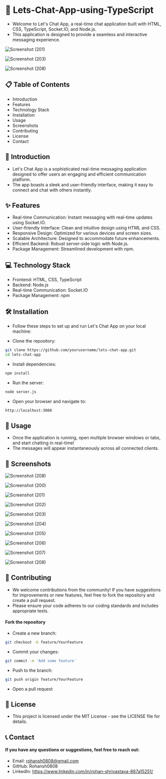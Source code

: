 # 🚀 Lets-Chat-App-using-TypeScript

- Welcome to Let's Chat App, a real-time chat application built with HTML, CSS, TypeScript, Socket.IO, and Node.js.
- This application is designed to provide a seamless and interactive messaging experience.

![Screenshot (201)](https://github.com/user-attachments/assets/14be7779-a5fa-457c-93d1-ec26f586f1bf)

![Screenshot (203)](https://github.com/user-attachments/assets/b800d40c-b6a2-4396-8ae7-d81c2ce70f5d)

![Screenshot (208)](https://github.com/user-attachments/assets/3669602b-75ef-46f6-bf1e-c2a1a41a391c)

## 📋 Table of Contents
- Introduction
- Features
- Technology Stack
- Installation
- Usage
- Screenshots
- Contributing
- License
- Contact

## 📘 Introduction
- Let's Chat App is a sophisticated real-time messaging application designed to offer users an engaging and efficient communication platform.
- The app boasts a sleek and user-friendly interface, making it easy to connect and chat with others instantly.

## ✨ Features
- Real-time Communication: Instant messaging with real-time updates using Socket.IO.
- User-friendly Interface: Clean and intuitive design using HTML and CSS.
- Responsive Design: Optimized for various devices and screen sizes.
- Scalable Architecture: Designed to accommodate future enhancements.
- Efficient Backend: Robust server-side logic with Node.js.
- Package Management: Streamlined development with npm.


## 💻 Technology Stack
- Frontend: HTML, CSS, TypeScript
- Backend: Node.js
- Real-time Communication: Socket.IO
- Package Management: npm

## 🛠 Installation
- Follow these steps to set up and run Let's Chat App on your local machine:

- Clone the repository:

```bash
git clone https://github.com/yourusername/lets-chat-app.git
cd lets-chat-app
```

- Install dependencies:

```bash
npm install
```

- Run the server:

```bash
node server.js
```
- Open your browser and navigate to:

```bash
http://localhost:3000
```

## 🚀 Usage
- Once the application is running, open multiple browser windows or tabs, and start chatting in real-time!
- The messages will appear instantaneously across all connected clients.

## 📸 Screenshots

![Screenshot (208)](https://github.com/user-attachments/assets/a6fd306a-91f8-4035-9e86-cdda487750b1)

![Screenshot (200)](https://github.com/user-attachments/assets/4ed6c03f-6114-4650-a6c6-c0c65d69e609)

![Screenshot (201)](https://github.com/user-attachments/assets/14be7779-a5fa-457c-93d1-ec26f586f1bf)

![Screenshot (202)](https://github.com/user-attachments/assets/2538c5c7-367e-4656-a0d4-0aa741870b5e)

![Screenshot (203)](https://github.com/user-attachments/assets/b800d40c-b6a2-4396-8ae7-d81c2ce70f5d)

![Screenshot (204)](https://github.com/user-attachments/assets/df34be54-beaa-4a8f-8970-412625a7f12d)

![Screenshot (205)](https://github.com/user-attachments/assets/7e9bb465-03db-4cc0-8721-3a04a27feb52)

![Screenshot (206)](https://github.com/user-attachments/assets/7c4c1e60-5c16-4f98-8c29-0b530b9d8958)

![Screenshot (207)](https://github.com/user-attachments/assets/fbcf752f-a596-46ba-82d9-2a0d62577d96)


![Screenshot (208)](https://github.com/user-attachments/assets/3669602b-75ef-46f6-bf1e-c2a1a41a391c)



## 🤝 Contributing
- We welcome contributions from the community! If you have suggestions for improvements or new features, feel free to fork the repository and create a pull request.
- Please ensure your code adheres to our coding standards and includes appropriate tests.

#### Fork the repository
- Create a new branch:

```bash
git checkout -b feature/YourFeature
```

- Commit your changes:

```bash
git commit -m 'Add some feature'
```

- Push to the branch:

```bash
git push origin feature/YourFeature
```
- Open a pull request


## 📄 License
- This project is licensed under the MIT License - see the LICENSE file for details.

## 📞 Contact
#### If you have any questions or suggestions, feel free to reach out:

- Email: rohansh0808@gmail.com
- GitHub: Rohansh0808
- LinkedIn: https://www.linkedin.com/in/rohan-shrivastava-887a15251/
